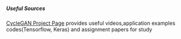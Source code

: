 ##### Useful Sources
[CycleGAN Project Page](https://junyanz.github.io/CycleGAN/) provides useful videos,application examples codes(Tensorflow, Keras) and assignment papers for study